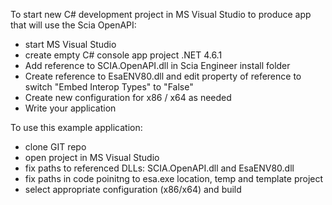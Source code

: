 To start new C# development project in MS Visual Studio to produce app that will use the Scia OpenAPI:
- start MS Visual Studio
- create empty C# console app project .NET 4.6.1
- Add reference to SCIA.OpenAPI.dll in Scia Engineer install folder
- Create reference to EsaENV80.dll and edit property of reference to switch "Embed Interop Types" to "False"
- Create new configuration for x86 / x64 as needed
- Write your application

To use this example application:
- clone GIT repo
- open project in MS Visual Studio
- fix paths to referenced DLLs: SCIA.OpenAPI.dll and EsaENV80.dll
- fix paths in code poinitng to esa.exe location, temp and template project
- select appropriate configuration (x86/x64) and build
